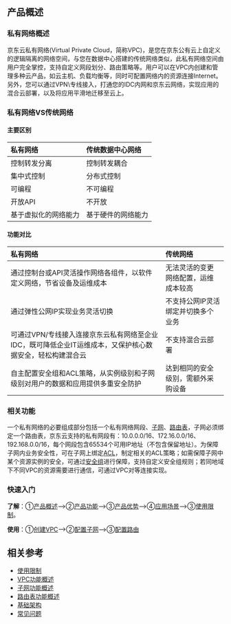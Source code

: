 ## 产品概述

### 私有网络概述

京东云私有网络(Virtual Private Cloud，简称VPC)，是您在京东公有云上自定义的逻辑隔离的网络空间，与您在数据中心搭建的传统网络类似，此私有网络空间由用户完全掌控，支持自定义网段划分、路由策略等。用户可以在VPC内创建和管理多种云产品，如云主机、负载均衡等，同时可配置网络内的资源连接Internet。另外，您可以通过VPN\专线接入，打通您的IDC内网和京东云网络，实现应用的混合云部署，以及将应用平滑地迁移至云上。


### 私有网络VS传统网络

#### 主要区别

| 私有网络             | 传统数据中心网络   |
|:-------------------- |:------------------ |
| 控制转发分离         | 控制转发耦合       |
| 集中式控制           | 分布式控制         |
| 可编程               | 不可编程           |
| 开放API              | 不开放             |
| 基于虚拟化的网络能力 | 基于硬件的网络能力 |



#### 功能对比

| 私有网络                               | 传统网络                             |
|:----------------------- |:----------------------------------- |
| 通过控制台或API灵活操作网络各组件，以软件定义网络，节省设备及运维成本 | 无法灵活的变更网络配置，运维成本较高 |
| 通过弹性公网IP实现业务灵活切换                               | 不支持公网IP灵活绑定并切换多个业务   |
| 可通过VPN/专线接入连接京东云私有网络至企业IDC，既可降低企业IT运维成本，又保护核心数据安全，轻松构建混合云 | 不支持混合云部署                     |
| 自主配置安全组和ACL策略，从实例级别和子网级别对用户的数据和应用提供多重安全防护 | 达到相同的安全级别，需额外采购设备   |

### 相关功能
一个私有网络的必要组成部分包括一个私有网络网段、[子网](Features/Subnet-Features.md)、[路由表](Features/Route-Table-Features.md)，子网必须绑定一个路由表，京东云支持的私有网段有：10.0.0.0/16、172.16.0.0/16、192.168.0.0/16，每个网段包含65534个可用IP地址（不包含保留地址）。为保障子网内业务安全性，可在子网上绑定[ACL](Features/Network-ACL-Features.md)，制定相关的ACL策略；如需保障子网中某个资源实例的安全，可通过[安全组](Features/Security-Group-Features.md)进行保障，支持自定义安全组规则；若同地域下不同VPC的资源需要进行通信，可通过VPC对等连接实现。
 

### 快速入门

**了解**：①[产品概述](Product-Overview.md)——>②[产品功能](Features/VPC-Features.md)——>③[产品优势](Benefits.md)——>④[应用场景](Application-Scenarios/Basic-Business-Into-Cloud.md)——>③[使用限制](Restrictions.md)。

**使用**：①[创建VPC](../Operation-Guide/VPC-Configuration.md)——>②[配置子网](../Operation-Guide/Subnet-Configuration.md)——>③[配置路由](../Operation-Guide/Route-Table-Configuration.md)



## 相关参考

- [使用限制](Restrictions.md)
- [VPC功能概述](Features/VPC-Features.md)
- [子网功能概述](Features/Subnet-Features.md)
- [路由表功能概述](Features/Route-Table-Features.md)
- [基础架构](Basic-Infrastructure.md)
- [常见问题](../FAQ/FAQ.md)
